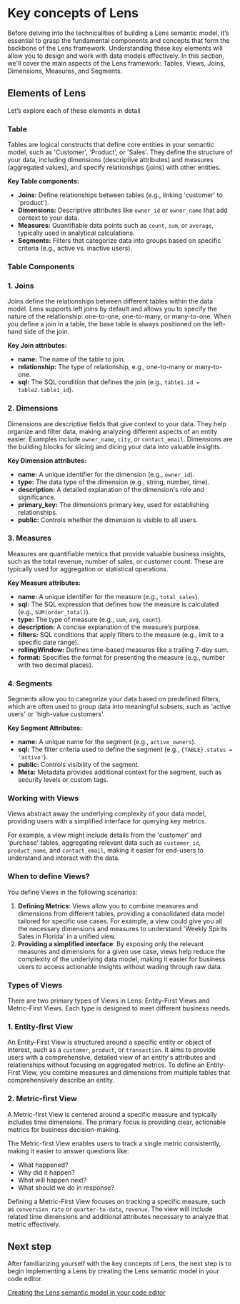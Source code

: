 # Key concepts of Lens

Before delving into the technicalities of building a Lens semantic model, it’s essential to grasp the fundamental components and concepts that form the backbone of the Lens framework. Understanding these key elements will allow you to design and work with data models effectively. In this section, we'll cover the main aspects of the Lens framework: Tables, Views, Joins, Dimensions, Measures, and Segments.

## Elements of Lens

Let’s explore each of these elements in detail

### **Table**

Tables are logical constructs that define core entities in your semantic model, such as 'Customer', 'Product', or 'Sales'. They define the structure of your data, including dimensions (descriptive attributes) and measures (aggregated values), and specify relationships (joins) with other entities.

**Key Table components:**

- **Joins:** Define relationships between tables (e.g., linking 'customer' to 'product').
- **Dimensions:** Descriptive attributes like `owner_id` or `owner_name` that add context to your data.
- **Measures:** Quantifiable data points such as `count`, `sum`, or `average`, typically used in analytical calculations.
- **Segments:** Filters that categorize data into groups based on specific criteria (e.g., active vs. inactive users).

### **Table Components**

### **1. Joins**

Joins define the relationships between different tables within the data model. Lens supports left joins by default and allows you to specify the nature of the relationship: one-to-one, one-to-many, or many-to-one. When you define a join in a table, the base table is always positioned on the left-hand side of the join.

**Key Join attributes:**

- **name:** The name of the table to join.
- **relationship:** The type of relationship, e.g., one-to-many or many-to-one.
- **sql:** The SQL condition that defines the join (e.g., `table1.id = table2.table1_id`).

### **2. Dimensions**

Dimensions are descriptive fields that give context to your data. They help organize and filter data, making analyzing different aspects of an entity easier. Examples include `owner_name`, `city`, or `contact_email`. Dimensions are the building blocks for slicing and dicing your data into valuable insights.

**Key Dimension attributes:**

- **name:** A unique identifier for the dimension (e.g., `owner_id`).
- **type:** The data type of the dimension (e.g., string, number, time).
- **description:** A detailed explanation of the dimension's role and significance.
- **primary_key:** The dimension’s primary key, used for establishing relationships.
- **public:** Controls whether the dimension is visible to all users.

### **3. Measures**

Measures are quantifiable metrics that provide valuable business insights, such as the total revenue, number of sales, or customer count. These are typically used for aggregation or statistical operations.

**Key Measure attributes:**

- **name:** A unique identifier for the measure (e.g., `total_sales`).
- **sql:** The SQL expression that defines how the measure is calculated (e.g., `SUM(order_total)`).
- **type:** The type of measure (e.g., `sum`, `avg`, `count`).
- **description:** A concise explanation of the measure’s purpose.
- **filters:** SQL conditions that apply filters to the measure (e.g., limit to a specific date range).
- **rollingWindow:** Defines time-based measures like a trailing 7-day sum.
- **format:** Specifies the format for presenting the measure (e.g., number with two decimal places).

### **4. Segments**

Segments allow you to categorize your data based on predefined filters, which are often used to group data into meaningful subsets, such as 'active users' or 'high-value customers'.

**Key Segment Attributes:**

- **name:** A unique name for the segment (e.g., `active_owners`).
- **sql:** The filter criteria used to define the segment (e.g., `{TABLE}.status = 'active'`).
- **public:** Controls visibility of the segment.
- **Meta:** Metadata provides additional context for the segment, such as security levels or custom tags.

### **Working with Views**

Views abstract away the underlying complexity of your data model, providing users with a simplified interface for querying key metrics. 

For example, a view might include details from the 'customer' and 'purchase' tables, aggregating relevant data such as `customer_id`, `product_name`, and `contact_email`, making it easier for end-users to understand and interact with the data.

### **When to define Views?**
You define Views in the following scenarios:

1. **Defining Metrics**:
Views allow you to combine measures and dimensions from different tables, providing a consolidated data model tailored for specific use cases. For example, a view could give you all the necessary dimensions and measures to understand 'Weekly Spirits Sales in Florida' in a unified view.
2. **Providing a simplified interface**:
By exposing only the relevant measures and dimensions for a given use case, views help reduce the complexity of the underlying data model, making it easier for business users to access actionable insights without wading through raw data.

### **Types of Views**

There are two primary types of Views in Lens: Entity-First Views and Metric-First Views. Each type is designed to meet different business needs.

### **1. Entity-first View**

An Entity-First View is structured around a specific entity or object of interest, such as a `customer`, `product`, or `transaction`. It aims to provide users with a comprehensive, detailed view of an entity's attributes and relationships without focusing on aggregated metrics. To define an Entity-First View, you combine measures and dimensions from multiple tables that comprehensively describe an entity. 

### **2. Metric-first View**

A Metric-first View is centered around a specific measure and typically includes time dimensions. The primary focus is providing clear, actionable metrics for business decision-making.

The Metric-first View enables users to track a single metric consistently, making it easier to answer questions like:

- What happened?
- Why did it happen?
- What will happen next?
- What should we do in response?

Defining a Metric-First View focuses on tracking a specific measure, such as `conversion rate` or `quarter-to-date`, `revenue`. The view will include related time dimensions and additional attributes necessary to analyze that metric effectively.

## Next step

After familiarizing yourself with the key concepts of Lens, the next step is to begin implementing a Lens by creating the Lens semantic model in your code editor.

[Creating the Lens semantic model in your code editor](/learn/dp_developer_learn_track/create_semantic_model/create_lens_folder/)